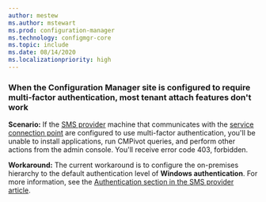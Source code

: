```yaml
---
author: mestew
ms.author: mstewart
ms.prod: configuration-manager
ms.technology: configmgr-core
ms.topic: include
ms.date: 08/14/2020
ms.localizationpriority: high
---
```

<!--Don't apply H2 in this include file since they are context driven by article-->

### <a name="bkmk_mfa"></a> When the Configuration Manager site is configured to require multi-factor authentication, most tenant attach features don't work
<!--7986450, 7988266-->
**Scenario:** If the [SMS provider](../../core/plan-design/hierarchy/plan-for-the-sms-provider.md) machine that communicates with the [service connection point](../../core/servers/deploy/configure/about-the-service-connection-point.md) are configured to use multi-factor authentication, you'll be unable to install applications, run CMPivot queries, and perform other actions from the admin console. You'll receive error code 403, forbidden.  

**Workaround:** The current workaround is to configure the on-premises hierarchy to the default authentication level of **Windows authentication**. For more information, see the [Authentication section in the SMS provider article](../../core/plan-design/hierarchy/plan-for-the-sms-provider.md#authentication).

